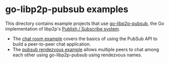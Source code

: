 # go-libp2p-pubsub examples

This directory contains example projects that use [go-libp2p-pubsub](https://github.com/libp2p/go-libp2p-pubsub),
the Go implementation of libp2p's [Publish / Subscribe system](https://docs.libp2p.io/concepts/publish-subscribe).

- The [chat room example](./chat) covers the basics of using the PubSub API to build a peer-to-peer chat application.
- The [pubsub rendezvous example](./basic-chat-with-rendezvous) allows multiple peers to chat among each other using go-libp2p-pubsub using rendezvous names.
